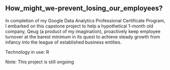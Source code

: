 ## How_might_we-prevent_losing_our_employees?

In completion of my Google Data Analytics Professional Certificate Program, I embarked on this capstone project to help a hypothetical 1-month old company, Qeug (a product of my imagination), proactively keep employee turnover at the barest minimum in its quest to achieve steady growth from infancy into the league of established business entities.

Technology in use: R





Note: This project is still ongoing
